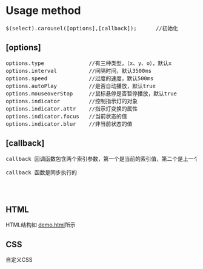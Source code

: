 # Usage method 

<pre>$(select).carousel([options],[callback]);		//初始化</pre>
<h2>[options]</h2>
<pre>
options.type              //有三种类型，（x、y、o），默认x
options.interval          //间隔时间，默认3500ms
options.speed             //过度的速度，默认500ms
options.autoPlay          //是否自动播放，默认true
options.mouseoverStop     //鼠标悬停是否暂停播放，默认true
options.indicator         //控制指示灯的对象
options.indicator.attr    //指示灯变换的属性
options.indicator.focus   //当前状态的值
options.indicator.blur    //非当前状态的值
</pre>
<h2>[callback]</h2>
<pre>
callback 回调函数包含两个索引参数，第一个是当前的索引值，第二个是上一个当前的索引值<br>
callback 函数是同步执行的<br>
</pre>
<br>
<h2>HTML</h2>
<p>HTML结构如 <a href="##">demo.html</a>所示</p>
<h2>CSS</h2>
<p>自定义CSS</p>
